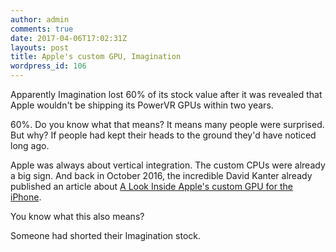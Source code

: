 ```yaml
---
author: admin
comments: true
date: 2017-04-06T17:02:31Z
layouts: post
title: Apple's custom GPU, Imagination
wordpress_id: 106
---
```


Apparently Imagination lost 60% of its stock value after it was revealed that Apple wouldn't be shipping its PowerVR GPUs within two years.

60%. Do you know what that means? It means many people were surprised. But why? If people had kept their heads to the ground they'd have noticed long ago.

Apple was always about vertical integration. The custom CPUs were already a big sign. And back in October 2016, the incredible David Kanter already published an article about [A Look Inside Apple's custom GPU for the iPhone](http://www.realworldtech.com/apple-custom-gpu/).

You know what this also means?

Someone had shorted their Imagination stock.
